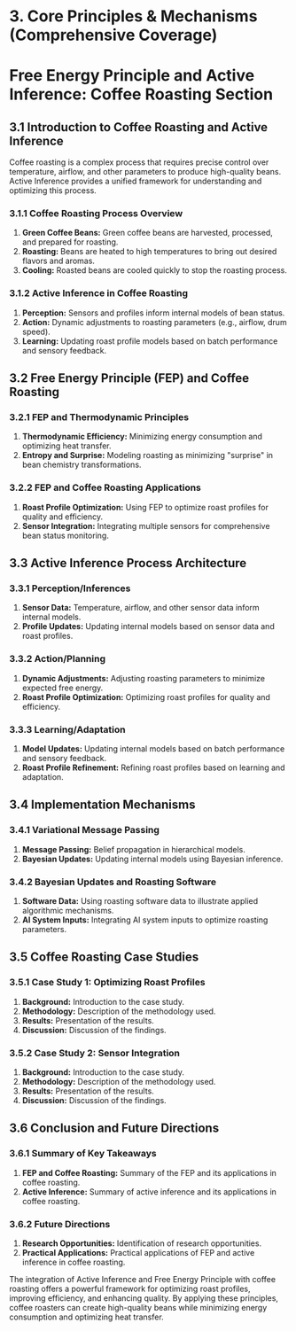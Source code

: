 # 3. Core Principles & Mechanisms (Comprehensive Coverage)

# Free Energy Principle and Active Inference: Coffee Roasting Section

## 3.1 Introduction to Coffee Roasting and Active Inference

Coffee roasting is a complex process that requires precise control over temperature, airflow, and other parameters to produce high-quality beans. Active Inference provides a unified framework for understanding and optimizing this process.

### 3.1.1 Coffee Roasting Process Overview

1. **Green Coffee Beans:** Green coffee beans are harvested, processed, and prepared for roasting.
2. **Roasting:** Beans are heated to high temperatures to bring out desired flavors and aromas.
3. **Cooling:** Roasted beans are cooled quickly to stop the roasting process.

### 3.1.2 Active Inference in Coffee Roasting

1. **Perception:** Sensors and profiles inform internal models of bean status.
2. **Action:** Dynamic adjustments to roasting parameters (e.g., airflow, drum speed).
3. **Learning:** Updating roast profile models based on batch performance and sensory feedback.

## 3.2 Free Energy Principle (FEP) and Coffee Roasting

### 3.2.1 FEP and Thermodynamic Principles

1. **Thermodynamic Efficiency:** Minimizing energy consumption and optimizing heat transfer.
2. **Entropy and Surprise:** Modeling roasting as minimizing "surprise" in bean chemistry transformations.

### 3.2.2 FEP and Coffee Roasting Applications

1. **Roast Profile Optimization:** Using FEP to optimize roast profiles for quality and efficiency.
2. **Sensor Integration:** Integrating multiple sensors for comprehensive bean status monitoring.

## 3.3 Active Inference Process Architecture

### 3.3.1 Perception/Inferences

1. **Sensor Data:** Temperature, airflow, and other sensor data inform internal models.
2. **Profile Updates:** Updating internal models based on sensor data and roast profiles.

### 3.3.2 Action/Planning

1. **Dynamic Adjustments:** Adjusting roasting parameters to minimize expected free energy.
2. **Roast Profile Optimization:** Optimizing roast profiles for quality and efficiency.

### 3.3.3 Learning/Adaptation

1. **Model Updates:** Updating internal models based on batch performance and sensory feedback.
2. **Roast Profile Refinement:** Refining roast profiles based on learning and adaptation.

## 3.4 Implementation Mechanisms

### 3.4.1 Variational Message Passing

1. **Message Passing:** Belief propagation in hierarchical models.
2. **Bayesian Updates:** Updating internal models using Bayesian inference.

### 3.4.2 Bayesian Updates and Roasting Software

1. **Software Data:** Using roasting software data to illustrate applied algorithmic mechanisms.
2. **AI System Inputs:** Integrating AI system inputs to optimize roasting parameters.

## 3.5 Coffee Roasting Case Studies

### 3.5.1 Case Study 1: Optimizing Roast Profiles

1. **Background:** Introduction to the case study.
2. **Methodology:** Description of the methodology used.
3. **Results:** Presentation of the results.
4. **Discussion:** Discussion of the findings.

### 3.5.2 Case Study 2: Sensor Integration

1. **Background:** Introduction to the case study.
2. **Methodology:** Description of the methodology used.
3. **Results:** Presentation of the results.
4. **Discussion:** Discussion of the findings.

## 3.6 Conclusion and Future Directions

### 3.6.1 Summary of Key Takeaways

1. **FEP and Coffee Roasting:** Summary of the FEP and its applications in coffee roasting.
2. **Active Inference:** Summary of active inference and its applications in coffee roasting.

### 3.6.2 Future Directions

1. **Research Opportunities:** Identification of research opportunities.
2. **Practical Applications:** Practical applications of FEP and active inference in coffee roasting.

The integration of Active Inference and Free Energy Principle with coffee roasting offers a powerful framework for optimizing roast profiles, improving efficiency, and enhancing quality. By applying these principles, coffee roasters can create high-quality beans while minimizing energy consumption and optimizing heat transfer.
